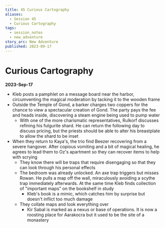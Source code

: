 ```yaml
---
title: 45 Curious Cartography
aliases:
  - Session 45
  - Curious Cartography
tags:
  - session_notes
  - new_adventure
story_arc: New Adventure
published: 2023-09-17
---
```

# Curious Cartography
**2023-Sep-17**

- Kleb posts a pamphlet on a message board near the harbor, circumventing the magical moderation by tacking it to the wooden frame
- Outside the Temple of Gond, a barker charges two coppers for the chance to view a spectacular creation of Gond. The party pays the fee and heads inside, discovering a steam engine being used to pump water
	- With one of the more charismatic representatives, Rulkorf discusses refining his fulgurite shard. He can return the following day to discuss pricing, but the priests should be able to alter his breastplate to allow the shard to be inset
- When they return to Kaya's, the trio find Beezer recovering from a severe hangover. After copious vomiting and a bit of magical healing, he agrees to lead them to Oz's apartment so they can recover items to help with scrying
	- They know there will be traps that require disengaging so that they can look through his personal effects
	- The bedroom was already unlocked. An axe trap triggers but misses Rowan. He pulls a map off the wall, miraculously avoiding a scythe trap immediately afterwards. At the same time Kleb finds collection of "important maps" on the bookshelf in study
		- Kleb's book is a mimic, which catches him by surprise but doesn't inflict too much damage
	- They collate maps and look everything over
		- Kir Sabal is marked as a nexus or base of operations. It is now a roosting place for Aarakocra but it used to be the site of a monastery